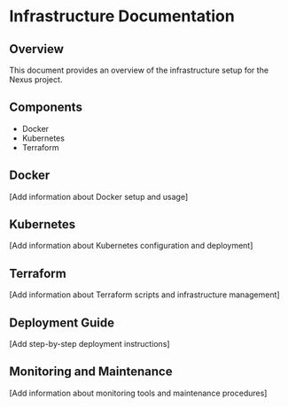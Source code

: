 # Infrastructure Documentation

## Overview
This document provides an overview of the infrastructure setup for the Nexus project.

## Components
- Docker
- Kubernetes
- Terraform

## Docker
[Add information about Docker setup and usage]

## Kubernetes
[Add information about Kubernetes configuration and deployment]

## Terraform
[Add information about Terraform scripts and infrastructure management]

## Deployment Guide
[Add step-by-step deployment instructions]

## Monitoring and Maintenance
[Add information about monitoring tools and maintenance procedures]
